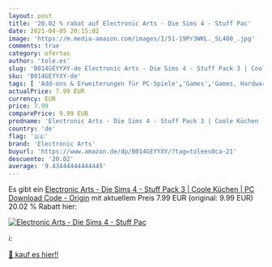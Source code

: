 ```yaml
---
layout: post
title: '20.02 % rabat auf Electronic Arts - Die Sims 4 - Stuff Pac'
date: 2021-04-05 20:15:02
image: 'https://m.media-amazon.com/images/I/51-19Pr3WKL._SL400_.jpg'
comments: true
category: ofertas
author: 'tole.es'
slug: 'B014GEYYXY-de Electronic Arts - Die Sims 4 - Stuff Pack 3 | Coole Küchen...'
sku: 'B014GEYYXY-de'
tags: [ 'Add-ons & Erweiterungen für PC-Spiele','Games','Games, Hardware & Zubehör für PC','Herunterladbare Inhalte für PC','electronic arts', ]
actualPrice: 7.99 EUR
currency: EUR
price: 7.99
comparePrice: 9.99 EUR
prodname: 'Electronic Arts - Die Sims 4 - Stuff Pack 3 | Coole Küchen | PC Download Code - Origin'
country: 'de'
flag: '🇩🇪'
brand: 'Electronic Arts'
buyurl: 'https://www.amazon.de/dp/B014GEYYXY/?tag=tolees0ca-21'
descuento: '20.02'
average: '9.43444444444445'
---
```


Es gibt ein [Electronic Arts - Die Sims 4 - Stuff Pack 3 | Coole Küchen | PC Download Code - Origin](https://www.amazon.de/dp/B014GEYYXY/?tag=tolees0ca-21) mit aktuellem Preis 7.99 EUR (original: 9.99 EUR) 20.02 % Rabatt hier:

[![Electronic Arts - Die Sims 4 - Stuff Pac](https://m.media-amazon.com/images/I/51-19Pr3WKL._SL400_.jpg)](https://www.amazon.de/dp/B014GEYYXY/?tag=tolees0ca-21)

ℹ️:


[🛒 kauf es hier!!](https://www.amazon.de/dp/B014GEYYXY/?tag=tolees0ca-21)

